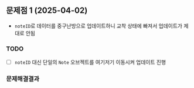 ## 문제점 1 (2025-04-02)
- `noteID`로 데이터를 중구난방으로 업데이트하니 교착 상태에 빠져서 업데이트가 제대로 안됨

### TODO
- [ ] `noteID` 대신 단일의 `Note` 오브젝트를 여기저기 이동시켜 업데이트 진행 

### 문제해결결과
